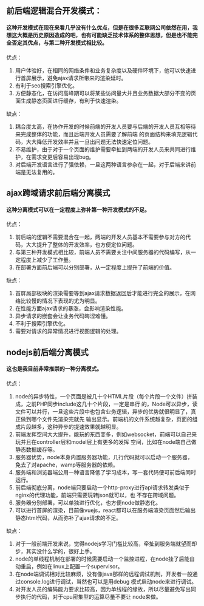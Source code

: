 ## 前后端逻辑混合开发模式：

#### 这种开发模式在现在来看几乎没有什么优点，但是在很多互联网公司依然在用，我想这大概是历史原因造成的吧，也有可能缺乏技术体系的整体思想，但是也不能完全否定其优点，与第二种开发模式相比较。

优点：
1. 用户体验好，在相同的网络条件和业务复杂度以及硬件环境下，他可以快速进行首屏展示，避免ajax请求所带来的渲染延时。
2. 有利于seo搜索引擎优化。
3. 方便静态化，在访问高峰期可以将某些访问量大并且业务数据大部分不变的页面生成静态页面进行缓存，有利于快速渲染。

缺点：
1. 耦合度太高，在协作开发的时候前端的开发人员要与后端的开发人员互相等待来完成整体的功能，而且后端开发人员需要了解前端 
   的页面结构来填充逻辑代码，大大降低开发效率并且一旦出问题无法快速定位问题。
2. 不易维护，由于对于一个页面的维护需要牵扯到两端的开发人员来共同进行维护，在需求变更后容易出现bug。
3. 对后端开发语言进行了强依赖，一旦这两种语言参杂在一起，对于后端来讲前端是无法复用的。

## ajax跨域请求前后端分离模式

#### 这种分离模式可以在一定程度上弥补第一种开发模式的不足。

优点：
1. 前后端的逻辑不需要混合在一起，两端的开发人员基本不需要参与对方的代码，大大提升了整体的开发效率，也方便定位问题。
2. 与第三种开发模式相比较，前端人员不需要关注中间服务器的代码编写，从一定程度上减少了工作量。
3. 在部署方面前后端可以分别部署，从一定程度上提升了前端的价值。

缺点：
1. 首屏局部板块的渲染需要等到ajax请求数据返回后才能进行完全的展示，在网络比较慢的情况下表现的尤为明显。
2. 在性能方面ajax请求的暴涨，会影响渲染性能。
3. 异步请求的嵌套会让业务代码晦涩难懂。
4. 不利于搜索引擎优化。
5. 需要对请求的异常情况进行视图逻辑的处理。

## nodejs前后端分离模式

#### 这也是我目前非常推崇的一种分离模式。

优点：
1. node的异步特性，一个页面是被几十个HTML片段（每个片段一个文件）拼装成，之前PHP同步include这几十个片段，一定是串行 
   的，Node可以异步，读文件可以并行，一旦这些片段中也包含业务逻辑，异步的优势就很明显了，真正做到哪个文件先渲染完就先 
   输出显示。前端机的文件系统越复杂，页面的组成片段越多，这种异步的提速效果就越明显。
2. 前端发挥空间大大提升，能玩的东西变多，例如websocket，前端可以自己来玩并且在controller层和model层上有更多的发挥 
   空间，比如在node端自己做静态数据缓存等。
3. 服务器优势，node本身内置服务器功能，几行代码就可以启动一个服务器，免去了对apache，wamp等服务器的依赖。
4. 服务端和浏览器端公用一种语言降低了学习成本，写一套代码便可前后端同时运行。
5. 前后端彻底分离，node端只要启动一个http-proxy进行api请求转发类似于nginx的代理功能，前端只需要玩转json就可以，也 
   不存在跨域问题。
6. 服务器分别部署，可以单独进行优化，也方便node做静态化。
7. 可以进行首屏的渲染，目前像vuejs，react都可以在服务端渲染页面然后输出静态html代码，从而弥补了ajax请求的不足。

缺点：

1. 对于一般前端开发来说，觉得nodejs学习门槛比较高，牵扯到服务端就望而却步，其实没什么学的，很好上手。
2. node的单线程机制在部署的时候需要启动一个监控进程，在node挂了后能自动重启，例如在linux上配置一个supervisor。
3. 在node端调试相对比较麻烦，没有像java那样的远程调试机制，开发者一般通过console.log进行调试，当然也可以是用debug 
   模式启动node来进行调试。
4. 对开发人员的编码能力要求比较高，因为单线程的缘故，所以尽量避免写出同步执行的代码，对于cpu密集型的运算尽量不要让 
   node来做。
